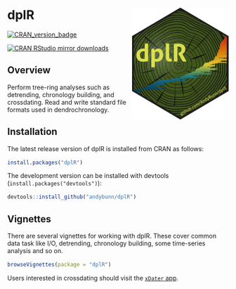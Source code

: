 
# dplR <img src="https://github.com/AndyBunn/dplR/blob/master/dplR_Sticker.png" width="220" align="right" />

[![CRAN_version_badge](https://www.r-pkg.org/badges/version/dplR)](https://cran.r-project.org/package=dplR)

[![CRAN RStudio mirror downloads](https://cranlogs.r-pkg.org/badges/last-month/dplR?color=blue)](https://r-pkg.org/pkg/dplR)
## Overview

Perform tree-ring analyses such as detrending, chronology building,
and crossdating. Read and write standard file formats used in
dendrochronology.

## Installation

The latest release version of dplR is installed from CRAN as follows:

```R
install.packages("dplR")
```

The development version can be installed with devtools
(`install.packages("devtools")`):

```R
devtools::install_github("andybunn/dplR")
```

## Vignettes

There are several vignettes for working with dplR. These cover common data task like I/O, detrending, chronology building, some time-series analysis and so on.

```R
browseVignettes(package = "dplR")
```

Users interested in crossdating should visit the [`xDater` app](https://andybunn.shinyapps.io/xDateR/). 
